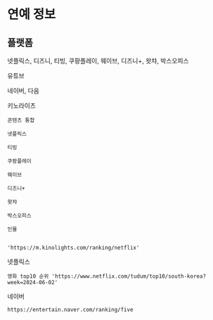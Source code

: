 # 연예 정보


## 플랫폼

넷플릭스, 디즈니, 티빙, 쿠팡플레이, 웨이브, 디즈니+, 왓챠, 박스오피스

유튜브

네이버, 다음

키노라이츠

    콘텐츠 통합 

    넷플릭스 

    티빙 

    쿠팡플레이 

    웨이브 

    디즈니+ 

    왓챠 

    박스오피스 

    인물 


    'https://m.kinolights.com/ranking/netflix'

넷플릭스

    영화 top10 순위 'https://www.netflix.com/tudum/top10/south-korea?week=2024-06-02'

네이버

    https://entertain.naver.com/ranking/five